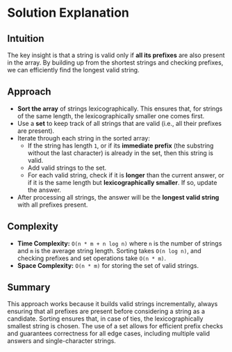 
# Solution Explanation

## Intuition
The key insight is that a string is valid only if **all its prefixes** are also present in the array. By building up from the shortest strings and checking prefixes, we can efficiently find the longest valid string.

## Approach
- **Sort the array** of strings lexicographically. This ensures that, for strings of the same length, the lexicographically smaller one comes first.
- Use a **set** to keep track of all strings that are valid (i.e., all their prefixes are present).
- Iterate through each string in the sorted array:
  - If the string has length `1`, or if its **immediate prefix** (the substring without the last character) is already in the set, then this string is valid.
  - Add valid strings to the set.
  - For each valid string, check if it is **longer** than the current answer, or if it is the same length but **lexicographically smaller**. If so, update the answer.
- After processing all strings, the answer will be the **longest valid string** with all prefixes present.

## Complexity
- **Time Complexity:** `O(n * m + n log n)` where `n` is the number of strings and `m` is the average string length. Sorting takes `O(n log n)`, and checking prefixes and set operations take `O(n * m)`.
- **Space Complexity:** `O(n * m)` for storing the set of valid strings.

## Summary
This approach works because it builds valid strings incrementally, always ensuring that all prefixes are present before considering a string as a candidate. Sorting ensures that, in case of ties, the lexicographically smallest string is chosen. The use of a set allows for efficient prefix checks and guarantees correctness for all edge cases, including multiple valid answers and single-character strings.

